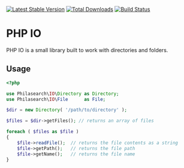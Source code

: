 [![Latest Stable Version](https://poser.pugx.org/philasearch/io/version.svg)](https://packagist.org/packages/philasearch/io)
[![Total Downloads](https://poser.pugx.org/philasearch/io/downloads.svg)](https://packagist.org/packages/philasearch/io)
[![Build Status](https://travis-ci.org/philasearch/php-io.svg?branch=master)](https://travis-ci.org/philasearch/php-io)

# PHP IO

PHP IO is a small library built to work with directories and folders.

## Usage

```php
<?php

use Philasearch\IO\Directory as Directory;
use Philasearch\IO\File      as File;

$dir = new Directory( '/path/to/directory' );

$files = $dir->getFiles(); // returns an array of files

foreach ( $files as $file )
{
    $file->readFile();  // returns the file contents as a string
    $file->getPath();   // returns the file path
    $file->getName();   // returns the file name
}
